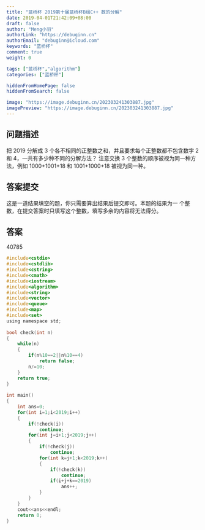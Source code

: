 ```yaml
---
title: "蓝桥杯 2019第十届蓝桥杯B组C++ 数的分解"
date: 2019-04-01T21:42:09+08:00
draft: false
author: "Meng小羽"
authorLink: "https://debuginn.cn"
authorEmail: "debuginn@icloud.com"
keywords: "蓝桥杯"
comment: true
weight: 0

tags: ["蓝桥杯","algorithm"]
categories: ["蓝桥杯"]

hiddenFromHomePage: false
hiddenFromSearch: false

image: "https://image.debuginn.cn/202303241303887.jpg"
imagePreview: "https://image.debuginn.cn/202303241303887.jpg"
---
```


## 问题描述

把 2019 分解成 3 个各不相同的正整数之和，并且要求每个正整数都不包含数字 2 和 4，一共有多少种不同的分解方法？
注意交换 3 个整数的顺序被视为同一种方法，例如 1000+1001+18 和 1001+1000+18 被视为同一种。

## 答案提交

这是一道结果填空的题，你只需要算出结果后提交即可。本题的结果为一 个整数，在提交答案时只填写这个整数，填写多余的内容将无法得分。

## 答案

40785

```c
#include<cstdio>
#include<cstdlib>
#include<cstring>
#include<cmath>
#include<iostream>
#include<algorithm>
#include<string>
#include<vector>
#include<queue>
#include<map>
#include<set>
using namespace std;
 
bool check(int n)
{
	while(n)
	{
		if(n%10==2||n%10==4)
			return false;
		n/=10;
	}
	return true;
}
 
int main()
{
	int ans=0;
	for(int i=1;i<2019;i++)
	{
		if(!check(i))
			continue;
		for(int j=i+1;j<2019;j++)
		{
			if(!check(j))
				continue;
			for(int k=j+1;k<2019;k++)
			{
				if(!check(k))
					continue;
				if(i+j+k==2019)
					ans++; 
			}
		} 
	}
	cout<<ans<<endl;
	return 0;
}
```